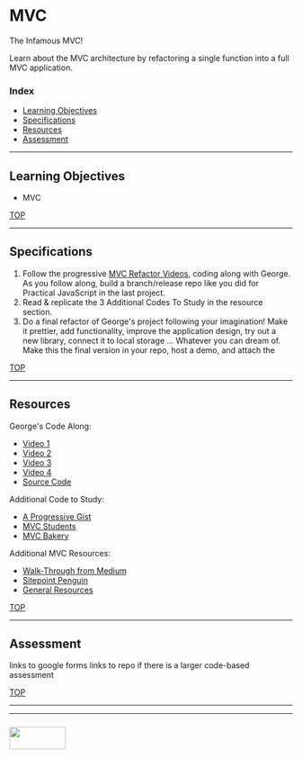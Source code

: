 # MVC

The Infamous MVC! 

Learn about the MVC architecture by refactoring a single function into a full MVC application.  

### Index
* [Learning Objectives](#learning-objectives)
* [Specifications](#specifications)
* [Resources](#resources)
* [Assessment](#assessment)

---

## Learning Objectives

* MVC

[TOP](#index)

---

## Specifications

1. Follow the progressive [MVC Refactor Videos](https://www.youtube.com/watch?v=6iI7_EiuvkE), coding along with George.  As you follow along, build a branch/release repo like you did for Practical JavaScript in the last project.  
2. Read & replicate the 3 Additional Codes To Study in the resource section.
3. Do a final refactor of George's project following your imagination!  Make it prettier, add functionality, improve the application design, try out a new library, connect it to local storage ... Whatever you can dream of.  Make this the final version in your repo, host a demo, and attach the 


[TOP](#index)

---

## Resources

George's Code Along:
* [Video 1](https://www.youtube.com/watch?v=6iI7_EiuvkE)
* [Video 2](https://www.youtube.com/watch?v=ogGnQfAzZXE&t=457s)
* [Video 3](https://www.youtube.com/watch?v=SwZ5yO60gJk)
* [Video 4](https://www.youtube.com/watch?v=xCgSUprXWwg&t=86s)
* [Source Code](https://github.com/elewa-academy/Modular-Design/tree/master/docs_src/01-mvc/MVC_list)

Additional Code to Study:
* [A Progressive Gist](https://gist.github.com/darrenderidder/3325582)
* [MVC Students](https://github.com/elewa-academy/Modular-Design/tree/master/docs_src/01-mvc/rien-student-mvc)
* [MVC Bakery](https://github.com/elewa-academy/Modular-Design/tree/master/docs_src/01-mvc/rien-mvc-bakery)

Additional MVC Resources:
* [Walk-Through from Medium](https://medium.com/@ToddZebert/a-walk-through-of-a-simple-javascript-mvc-implementation-c188a69138dc)
* [Sitepoint Penguin](https://www.sitepoint.com/mvc-design-pattern-javascript/)
* [General Resources](https://elewa-academy.github.io/General-Resources/application-design/mvc.html)

[TOP](#index)

---

## Assessment

links to google forms
links to repo if there is a larger code-based assessment

[TOP](#index)

___
___
### <a href="http://elewa.education/blog" target="_blank"><img src="https://user-images.githubusercontent.com/18554853/34921062-506450ae-f97d-11e7-875f-6feeb26ad72d.png" width="100" height="40"/></a>

